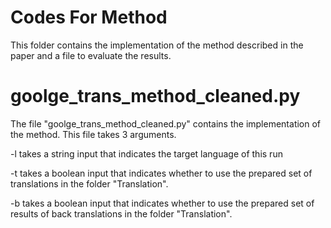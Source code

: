 # Codes For Method
This folder contains the implementation of the method described in the paper and a file to evaluate the results.

# goolge_trans_method_cleaned.py
The file "goolge_trans_method_cleaned.py" contains the implementation of the method.
This file takes 3 arguments.

-l takes a string input that indicates the target language of this run

-t takes a boolean input that indicates whether to use the prepared set of translations in the folder "Translation".

-b takes a boolean input that indicates whether to use the prepared set of results of back translations in the folder "Translation".



